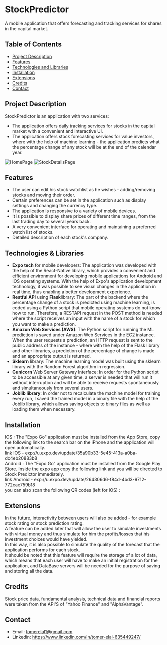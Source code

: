 # StockPredictor
A mobile application that offers forecasting and tracking services for shares in the capital market.

## Table of Contents

- [Project Description](#Project-Description)
- [Features](#Features)
- [Technologies and Libraries](#Technologies-and-Libraries)
- [Installation](#installation)
- [Extensions](#Extensions)
- [Credits](#credits)
- [Contact](#contact)
  
## Project Description
StockPredictor is an application with two services:  
* The application offers daily tracking services for stocks in the capital market with a convenient and interactive UI.  
* The application offers stock forecasting services for value investors, where with the help of machine learning - the application predicts what the percentage change of any stock will be at the end of the calendar year.  


![HomePage](https://github.com/TomerElal/StockPredictor/assets/126855038/b0307ea0-70bf-4a5c-920f-a150c04ae927)
![StockDetailsPage](https://github.com/TomerElal/StockPredictor/assets/126855038/23a57416-870e-4914-ad0e-0e4c385e2375)


## Features
- The user can edit his stock watchlist as he wishes - adding/removing stocks and moving their order.  
- Certain preferences can be set in the application such as display settings and changing the currency type.  
- The application is responsive to a variety of mobile devices.  
- It is possible to display share prices of different time ranges, from the last trading day to several years back.  
- A very convenient interface for operating and maintaining a preferred watch list of stocks.  
- Detailed description of each stock's company.  

## Technologies & Libraries
- **Expo tech** for mobile developers: The application was developed with the help of the React-Native library, which provides a convenient and efficient environment for developing mobile applications for 
  Android and IOS operating systems. With the help of Expo's application development technology, it was possible to see visual changes in the application in real time, thus enabling a better development 
  experience.  
- **Restful API** using **Flask**library: The part of the backend where the percentage change of a stock is predicted using machine learning, is coded using a Python script that mobile operating systems 
  do not know how to run. Therefore, a RESTAPI request in the POST method is needed where the script receives an input with the name of a stock for which you want to make a prediction.  
- **Amazon Web Services (AWS)**: The Python script for running the ML prediction is saved under Amazon Web Services in the EC2 instance. When the user requests a prediction, an HTTP request is sent to the 
  public address of the instance - where with the help of the Flask library and other libraries, a prediction of the percentage of change is made and an appropriate output is returned.  
- **Sklearn** library: The machine learning model was built using the sklearn library with the Random Forest algorithm in regression.  
- **Gunicorn** Web Server Gateway Interface: In order for the Python script to be accessible at any given time, a server is needed that will run it without interruption and will be able to receive 
  requests spontaneously and simultaneously from several users.  
- **Joblib library**: In order not to recalculate the machine model for training every run, I saved the trained model in a binary file with the help of the Joblib library, which allows saving objects to 
  binary files as well as loading them when necessary.  
    
## Installation
IOS : The "Expo Go" application must be installed from the App Store, copy the following link to the search bar on the iPhone and the application will open automatically.  
link IOS - exp://u.expo.dev/update/35a90b33-5e45-413a-a0ba-dc4eb20883b8  
Android : The "Expo Go" application must be installed from the Google Play Store. Inside the expo app copy the following link and you will be directed to Stock Predictor immediately.  
link Android - exp://u.expo.dev/update/264306d6-f84d-4bd3-9712-772cae759b18  
you can also scan the following QR codes (left for IOS) :  

## Extensions
In the future, interactivity between users will also be added - for example stock rating or stock prediction rating.  
A feature can be added later that will allow the user to simulate investments with virtual money and thus simulate for him the profits/losses that his investment choices would have yielded.  
In this way, it is also possible to simulate the quality of the forecast that the application performs for each stock.  
It should be noted that this feature will require the storage of a lot of data, which means that each user will have to make an initial registration for the application, and DataBase servers will be needed for the purpose of saving and storing all the data.  


## Credits
Stock price data, fundamental analysis, technical data and financial reports were taken from the API'S of "Yahoo Finance" and "AlphaVantage".  

## Contact
- Email: tomerelal1@gmail.com  
- Linkedin: https://www.linkedin.com/in/tomer-elal-635449247/  
